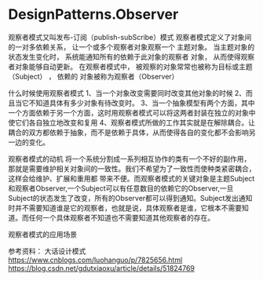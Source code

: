 # DesignPatterns.Observer
观察者模式又叫发布-订阅（publish-subScribe）模式
观察者模式定义了对象间的一对多依赖关系， 让一个或多个观察者对象观察一个
主题对象。 当主题对象的状态发生变化时， 系统能通知所有的依赖于此对象的观察者
对象， 从而使得观察者对象能够自动更新。
在观察者模式中， 被观察的对象常常也被称为目标或主题（Subject） ， 依赖的
对象被称为观察者（Observer）

什么时候使用观察者模式
1、当一个对象改变需要同时改变其他对象的时候
2、而且当它不知道具体有多少对象有待改变时。
3、当一个抽象模型有两个方面，其中一个方面依赖于另一个方面，这时用观察者模式可以将这两者封装在独立的对象中使它们各自独立地改变和复用
4、观察者模式所做的工作其实就是在解除耦合。让耦合的双方都依赖于抽象，而不是依赖于具体，从而使得各自的变化都不会影响另一边的变化。

观察者模式的动机
将一个系统分割成一系列相互协作的类有一个不好的副作用，那就是需要维护相关对象间的一致性。我们不希望为了一致性而使种类紧密耦合，这样会给维护、扩展和重用都 带来不便。而观察者模式的关键对象是主题Subject和观察者Observer,一个Subject可以有任意数目的依赖它的Observer,一旦Subject的状态发生了改变，所有的Observer都可以得到通知。Subject发出通知时并不需要知道谁是它的观察者，也就是说，具体观察者是谁，它根本不需要知道。而任何一个具体观察者不知道也不需要知道其他观察者的存在。

观察者模式的应用场景


参考资料：
大话设计模式
https://www.cnblogs.com/luohanguo/p/7825656.html
https://blog.csdn.net/gdutxiaoxu/article/details/51824769

